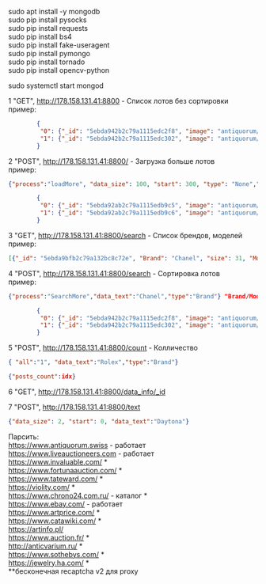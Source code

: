 sudo apt install -y mongodb <br/>
sudo pip install pysocks <br/>
sudo pip install requests <br/>
sudo pip install bs4 <br/>
sudo pip install fake-useragent <br/>
sudo pip install pymongo <br/>
sudo pip install tornado <br/>
sudo pip install opencv-python <br/>

sudo systemctl start mongod <br/>

1 "GET", http://178.158.131.41:8800 - Список лотов без сортировки<br/>
пример: 
```json
        {
         "0": {"_id": "5ebda942b2c79a1115edc2f8", "image": "antiquorum/Chanel/0_12_medium_101.jpg", "brand": "Chanel", "model": "J12", "price": [1500, 2500], "link": "https://catalog.antiquorum.swiss/en/lots/chanel-ref-h1007-j12-lot-313-101?browse_all=1&page=1&q=Chanel", "info": {"Brand": "Chanel", "Model": "J12", "Reference": "Ref H1007", "Year": "Circa 2010", "Bracelet": "Ceramic Chanel bracelet with double deployant clasp", "Numbers": "Case N 76233", "Caliber": "2894-2", "Dimensions": "42 mm", "Signature": "Dial"}, "data_size": 31, "posts_count": 31}, 
         "1": {"_id": "5ebda942b2c79a1115edc302", "image": "antiquorum/Chanel/1_12_medium_101.jpg", "brand": "Chanel", "model": "J12", "price": [1500, 2500], "link": "https://catalog.antiquorum.swiss/en/lots/chanel-ref-h1007-j12-lot-313-101?browse_all=1&page=1&q=Chanel", "info": {"Brand": "Chanel", "Model": "J12", "Reference": "Ref H1007", "Year": "Circa 2010", "Bracelet": "Ceramic Chanel bracelet with double deployant clasp", "Numbers": "Case N 76233", "Caliber": "2894-2", "Dimensions": "42 mm", "Signature": "Dial"}, "data_size": 31, "posts_count": 31}
        }
```

2 "POST", http://178.158.131.41:8800/ - Загрузка больше лотов<br/>
пример:
```json
{"process":"loadMore", "data_size": 100, "start": 300, "type": "None","data_text": "None" }

        {
         "0": {"_id": "5ebda92ab2c79a1115edb9c5", "image": "antiquorum/Ulysse Nardin/3_3_medium_219.jpg", "brand": "Ulysse Nardin", "model": "El Toro Perpetual Calendar", "price": [15000, 25000], "link": "https://catalog.antiquorum.swiss/en/lots/ulysse-nardin-ref-320-00-el-toro-perpetual-calendar-lot-317-219?browse_all=1&page=3&q=Ulysse+Nardin", "info": {"Brand": "Ulysse Nardin", "Model": "El Toro Perpetual Calendar", "Reference": "Ref 320-00", "Year": "Circa 2012", "Bracelet": "Leather with an 18k white gold Ulysse Nardin double deployant clasp", "Numbers": "Case N 499/500", "Caliber": "UN 032", "Dimensions": "43 mm", "Signature": "Dial", "Accessories": "International warranty card"}, "data_size": 100, "start": 300}, 
         "1": {"_id": "5ebda92ab2c79a1115edb9c6", "image": "antiquorum/Ulysse Nardin/2_4_medium_240.jpg", "brand": "Ulysse Nardin", "model": "Freak", "price": [20400, 33150], "link": "https://catalog.antiquorum.swiss/en/lots/ulysse-nardin-ref-016-88-freak-lot-323-240?browse_all=1&page=2&q=Ulysse+Nardin", "info": {"Brand": "Ulysse Nardin", "Model": "Freak", "Reference": "016-88", "Year": "Circa 2000-2002", "Movement No": "014", "Calibre ": "UN 200", "Bracelet": "Navy-blue leather UN strap", "Diameter": "43 mm", "Signature": "Dial", "Accessories": "Box and papers "}, "data_size": 100, "start": 300},
        }
```

3 "GET", http://178.158.131.41:8800/search - Список брендов, моделей<br/>
пример: 
```json
[{"_id": "5ebda9bfb2c79a132bc8c72e", "Brand": "Chanel", "size": 31, "Models": [{"size": 2, "model": "J12"}, {"size": 2, "model": "Premi\u00e8re"}]}]
```

4 "POST", http://178.158.131.41:8800/search - Сортировка лотов <br/>
пример: 
```json
{"process":"SearchMore","data_text":"Chanel","type":"Brand"} "Brand/Model"

        {
         "0": {"_id": "5ebda942b2c79a1115edc2f8", "image": "antiquorum/Chanel/0_12_medium_101.jpg", "brand": "Chanel", "model": "J12", "price": [1500, 2500], "link": "https://catalog.antiquorum.swiss/en/lots/chanel-ref-h1007-j12-lot-313-101?browse_all=1&page=1&q=Chanel", "info": {"Brand": "Chanel", "Model": "J12", "Reference": "Ref H1007", "Year": "Circa 2010", "Bracelet": "Ceramic Chanel bracelet with double deployant clasp", "Numbers": "Case N 76233", "Caliber": "2894-2", "Dimensions": "42 mm", "Signature": "Dial"}, "data_size": 31, "posts_count": 31}, 
         "1": {"_id": "5ebda942b2c79a1115edc302", "image": "antiquorum/Chanel/1_12_medium_101.jpg", "brand": "Chanel", "model": "J12", "price": [1500, 2500], "link": "https://catalog.antiquorum.swiss/en/lots/chanel-ref-h1007-j12-lot-313-101?browse_all=1&page=1&q=Chanel", "info": {"Brand": "Chanel", "Model": "J12", "Reference": "Ref H1007", "Year": "Circa 2010", "Bracelet": "Ceramic Chanel bracelet with double deployant clasp", "Numbers": "Case N 76233", "Caliber": "2894-2", "Dimensions": "42 mm", "Signature": "Dial"}, "data_size": 31, "posts_count": 31}
        }
```
5 "POST", http://178.158.131.41:8800/count - Колличество
```json
{ "all":"1", "data_text":"Rolex","type":"Brand"}

{"posts_count":idx}
```
6 "GET", http://178.158.131.41:8800/data_info/_id

7 "POST", http://178.158.131.41:8800/text
```json
{"data_size": 2, "start": 0, "data_text":"Daytona"}
```
Парсить: <br/>
https://www.antiquorum.swiss - работает <br/>
https://www.liveauctioneers.com - работает <br/> 
https://www.invaluable.com/ * <br/>
https://www.fortunaauction.com/ * <br/>
https://www.tateward.com/ * <br/>
https://violity.com/ * <br/>
https://www.chrono24.com.ru/ - каталог * <br/>
https://www.ebay.com/ - работает <br/> 
https://www.artprice.com/ *<br/>
https://www.catawiki.com/ *<br/>
https://artinfo.pl/ <br/>
https://www.auction.fr/ *<br/>
http://anticvarium.ru/ *<br/>
https://www.sothebys.com/ *<br/>
https://jewelry.ha.com/ *<br/>
**бесконечная recaptcha v2 для proxy 
